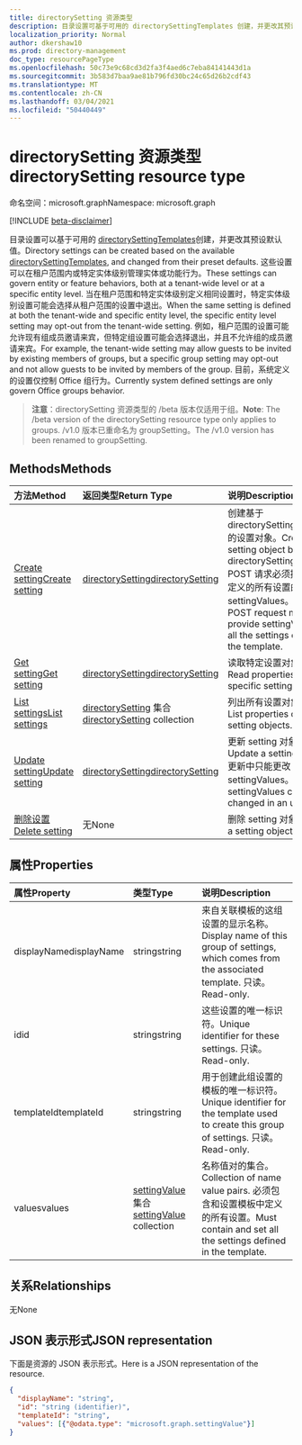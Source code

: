 ```yaml
---
title: directorySetting 资源类型
description: 目录设置可基于可用的 directorySettingTemplates 创建，并更改其预设默认值。
localization_priority: Normal
author: dkershaw10
ms.prod: directory-management
doc_type: resourcePageType
ms.openlocfilehash: 50c73e9c68cd3d2fa3f4aed6c7eba84141443d1a
ms.sourcegitcommit: 3b583d7baa9ae81b796fd30bc24c65d26b2cdf43
ms.translationtype: MT
ms.contentlocale: zh-CN
ms.lasthandoff: 03/04/2021
ms.locfileid: "50440449"
---
```

# <a name="directorysetting-resource-type"></a><span data-ttu-id="009d1-103">directorySetting 资源类型</span><span class="sxs-lookup"><span data-stu-id="009d1-103">directorySetting resource type</span></span>

<span data-ttu-id="009d1-104">命名空间：microsoft.graph</span><span class="sxs-lookup"><span data-stu-id="009d1-104">Namespace: microsoft.graph</span></span>

[!INCLUDE [beta-disclaimer](../../includes/beta-disclaimer.md)]

<span data-ttu-id="009d1-105">目录设置可以基于可用的 [directorySettingTemplates](directorysettingtemplate.md)创建，并更改其预设默认值。</span><span class="sxs-lookup"><span data-stu-id="009d1-105">Directory settings can be created based on the available [directorySettingTemplates](directorysettingtemplate.md), and changed from their preset defaults.</span></span> <span data-ttu-id="009d1-106">这些设置可以在租户范围内或特定实体级别管理实体或功能行为。</span><span class="sxs-lookup"><span data-stu-id="009d1-106">These settings can govern entity or feature behaviors, both at a tenant-wide level or at a specific entity level.</span></span> <span data-ttu-id="009d1-107">当在租户范围和特定实体级别定义相同设置时，特定实体级别设置可能会选择从租户范围的设置中退出。</span><span class="sxs-lookup"><span data-stu-id="009d1-107">When the same setting is defined at both the tenant-wide and specific entity level, the specific entity level setting may opt-out from the tenant-wide setting.</span></span>  <span data-ttu-id="009d1-108">例如，租户范围的设置可能允许现有组成员邀请来宾，但特定组设置可能会选择退出，并且不允许组的成员邀请来宾。</span><span class="sxs-lookup"><span data-stu-id="009d1-108">For example, the tenant-wide setting may allow guests to be invited by existing members of groups, but a specific group setting may opt-out and not allow guests to be invited by members of the group.</span></span> <span data-ttu-id="009d1-109">目前，系统定义的设置仅控制 Office 组行为。</span><span class="sxs-lookup"><span data-stu-id="009d1-109">Currently system defined settings are only govern Office groups behavior.</span></span>

> <span data-ttu-id="009d1-110">**注意**：directorySetting 资源类型的 /beta 版本仅适用于组。</span><span class="sxs-lookup"><span data-stu-id="009d1-110">**Note**: The /beta version of the directorySetting resource type only applies to groups.</span></span> <span data-ttu-id="009d1-111">/v1.0 版本已重命名为 groupSetting。</span><span class="sxs-lookup"><span data-stu-id="009d1-111">The /v1.0 version has been renamed to groupSetting.</span></span>

## <a name="methods"></a><span data-ttu-id="009d1-112">Methods</span><span class="sxs-lookup"><span data-stu-id="009d1-112">Methods</span></span>

| <span data-ttu-id="009d1-113">方法</span><span class="sxs-lookup"><span data-stu-id="009d1-113">Method</span></span>           | <span data-ttu-id="009d1-114">返回类型</span><span class="sxs-lookup"><span data-stu-id="009d1-114">Return Type</span></span>    |<span data-ttu-id="009d1-115">说明</span><span class="sxs-lookup"><span data-stu-id="009d1-115">Description</span></span>|
|:---------------|:--------|:----------|
|[<span data-ttu-id="009d1-116">Create setting</span><span class="sxs-lookup"><span data-stu-id="009d1-116">Create setting</span></span>](../api/directorysetting-post-settings.md) | [<span data-ttu-id="009d1-117">directorySetting</span><span class="sxs-lookup"><span data-stu-id="009d1-117">directorySetting</span></span>](directorysetting.md) |<span data-ttu-id="009d1-118">创建基于 directorySettingTemplate 的设置对象。</span><span class="sxs-lookup"><span data-stu-id="009d1-118">Create a setting object based on a directorySettingTemplate.</span></span> <span data-ttu-id="009d1-119">POST 请求必须提供模板中定义的所有设置的 settingValues。</span><span class="sxs-lookup"><span data-stu-id="009d1-119">The POST request must provide settingValues for all the settings defined in the template.</span></span>|
|[<span data-ttu-id="009d1-120">Get setting</span><span class="sxs-lookup"><span data-stu-id="009d1-120">Get setting</span></span>](../api/directorysetting-get.md) | [<span data-ttu-id="009d1-121">directorySetting</span><span class="sxs-lookup"><span data-stu-id="009d1-121">directorySetting</span></span>](directorysetting.md) |<span data-ttu-id="009d1-122">读取特定设置对象的属性。</span><span class="sxs-lookup"><span data-stu-id="009d1-122">Read properties of a specific setting object.</span></span>|
|[<span data-ttu-id="009d1-123">List settings</span><span class="sxs-lookup"><span data-stu-id="009d1-123">List settings</span></span>](../api/directorysetting-list.md) | <span data-ttu-id="009d1-124">[directorySetting](directorysetting.md) 集合</span><span class="sxs-lookup"><span data-stu-id="009d1-124">[directorySetting](directorysetting.md) collection</span></span> |<span data-ttu-id="009d1-125">列出所有设置对象的属性。</span><span class="sxs-lookup"><span data-stu-id="009d1-125">List properties of all setting objects.</span></span>|
|[<span data-ttu-id="009d1-126">Update setting</span><span class="sxs-lookup"><span data-stu-id="009d1-126">Update setting</span></span>](../api/directorysetting-update.md) | [<span data-ttu-id="009d1-127">directorySetting</span><span class="sxs-lookup"><span data-stu-id="009d1-127">directorySetting</span></span>](directorysetting.md)  |<span data-ttu-id="009d1-128">更新 setting 对象。</span><span class="sxs-lookup"><span data-stu-id="009d1-128">Update a setting object.</span></span> <span data-ttu-id="009d1-129">更新中只能更改 settingValues。</span><span class="sxs-lookup"><span data-stu-id="009d1-129">Only settingValues can be changed in an update.</span></span>|
|[<span data-ttu-id="009d1-130">删除设置</span><span class="sxs-lookup"><span data-stu-id="009d1-130">Delete setting</span></span>](../api/directorysetting-delete.md) | <span data-ttu-id="009d1-131">无</span><span class="sxs-lookup"><span data-stu-id="009d1-131">None</span></span> |<span data-ttu-id="009d1-132">删除 setting 对象。</span><span class="sxs-lookup"><span data-stu-id="009d1-132">Delete a setting object.</span></span> |

## <a name="properties"></a><span data-ttu-id="009d1-133">属性</span><span class="sxs-lookup"><span data-stu-id="009d1-133">Properties</span></span>
| <span data-ttu-id="009d1-134">属性</span><span class="sxs-lookup"><span data-stu-id="009d1-134">Property</span></span>     | <span data-ttu-id="009d1-135">类型</span><span class="sxs-lookup"><span data-stu-id="009d1-135">Type</span></span>   |<span data-ttu-id="009d1-136">说明</span><span class="sxs-lookup"><span data-stu-id="009d1-136">Description</span></span>|
|:---------------|:--------|:----------|
|<span data-ttu-id="009d1-137">displayName</span><span class="sxs-lookup"><span data-stu-id="009d1-137">displayName</span></span>|<span data-ttu-id="009d1-138">string</span><span class="sxs-lookup"><span data-stu-id="009d1-138">string</span></span>|<span data-ttu-id="009d1-139">来自关联模板的这组设置的显示名称。</span><span class="sxs-lookup"><span data-stu-id="009d1-139">Display name of this group of settings, which comes from the associated template.</span></span> <span data-ttu-id="009d1-140">只读。</span><span class="sxs-lookup"><span data-stu-id="009d1-140">Read-only.</span></span>|
|<span data-ttu-id="009d1-141">id</span><span class="sxs-lookup"><span data-stu-id="009d1-141">id</span></span>|<span data-ttu-id="009d1-142">string</span><span class="sxs-lookup"><span data-stu-id="009d1-142">string</span></span>| <span data-ttu-id="009d1-143">这些设置的唯一标识符。</span><span class="sxs-lookup"><span data-stu-id="009d1-143">Unique identifier for these settings.</span></span> <span data-ttu-id="009d1-144">只读。</span><span class="sxs-lookup"><span data-stu-id="009d1-144">Read-only.</span></span>|
|<span data-ttu-id="009d1-145">templateId</span><span class="sxs-lookup"><span data-stu-id="009d1-145">templateId</span></span>|<span data-ttu-id="009d1-146">string</span><span class="sxs-lookup"><span data-stu-id="009d1-146">string</span></span>| <span data-ttu-id="009d1-147">用于创建此组设置的模板的唯一标识符。</span><span class="sxs-lookup"><span data-stu-id="009d1-147">Unique identifier for the template used to create this group of settings.</span></span> <span data-ttu-id="009d1-148">只读。</span><span class="sxs-lookup"><span data-stu-id="009d1-148">Read-only.</span></span>|
|<span data-ttu-id="009d1-149">values</span><span class="sxs-lookup"><span data-stu-id="009d1-149">values</span></span>|<span data-ttu-id="009d1-150">[settingValue](settingvalue.md) 集合</span><span class="sxs-lookup"><span data-stu-id="009d1-150">[settingValue](settingvalue.md) collection</span></span>| <span data-ttu-id="009d1-151">名称值对的集合。</span><span class="sxs-lookup"><span data-stu-id="009d1-151">Collection of name value pairs.</span></span> <span data-ttu-id="009d1-152">必须包含和设置模板中定义的所有设置。</span><span class="sxs-lookup"><span data-stu-id="009d1-152">Must contain and set all the settings defined in the template.</span></span>|

## <a name="relationships"></a><span data-ttu-id="009d1-153">关系</span><span class="sxs-lookup"><span data-stu-id="009d1-153">Relationships</span></span>
<span data-ttu-id="009d1-154">无</span><span class="sxs-lookup"><span data-stu-id="009d1-154">None</span></span>


## <a name="json-representation"></a><span data-ttu-id="009d1-155">JSON 表示形式</span><span class="sxs-lookup"><span data-stu-id="009d1-155">JSON representation</span></span>

<span data-ttu-id="009d1-156">下面是资源的 JSON 表示形式。</span><span class="sxs-lookup"><span data-stu-id="009d1-156">Here is a JSON representation of the resource.</span></span>

<!-- {
  "blockType": "resource",
  "optionalProperties": [

  ],
  "@odata.type": "microsoft.graph.directorySetting"
}-->

```json
{
  "displayName": "string",
  "id": "string (identifier)",
  "templateId": "string",
  "values": [{"@odata.type": "microsoft.graph.settingValue"}]
}

```

<!-- uuid: 8fcb5dbc-d5aa-4681-8e31-b001d5168d79
2015-10-25 14:57:30 UTC -->
<!--
{
  "type": "#page.annotation",
  "description": "directorySetting resource",
  "keywords": "",
  "section": "documentation",
  "tocPath": "",
  "suppressions": []
}
-->


